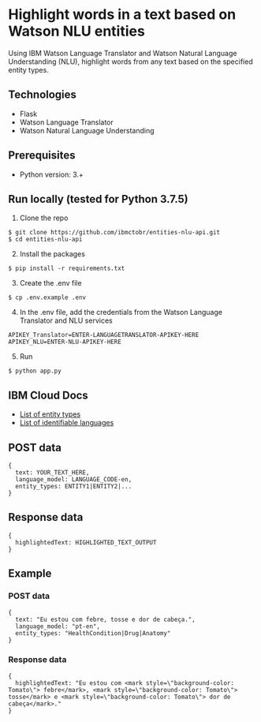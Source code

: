 # Highlight words in a text based on Watson NLU entities
Using IBM Watson Language Translator and Watson Natural Language Understanding (NLU), highlight words from any text based on the specified entity types.

## Technologies
- Flask
- Watson Language Translator
- Watson Natural Language Understanding

## Prerequisites
- Python version: 3.+

## Run locally (tested for Python 3.7.5)
1. Clone the repo
```
$ git clone https://github.com/ibmctobr/entities-nlu-api.git
$ cd entities-nlu-api
```

2. Install the packages
```
$ pip install -r requirements.txt
```

3. Create the .env file
```
$ cp .env.example .env
```

4. In the .env file, add the credentials from the Watson Language Translator and NLU services
```
APIKEY_Translator=ENTER-LANGUAGETRANSLATOR-APIKEY-HERE
APIKEY_NLU=ENTER-NLU-APIKEY-HERE
```

5. Run
```
$ python app.py
```

## IBM Cloud Docs
- [List of entity types](https://cloud.ibm.com/docs/services/natural-language-understanding?topic=natural-language-understanding-entity-types-version-1&locale=en-us)
- [List of identifiable languages](https://cloud.ibm.com/docs/services/language-translator?topic=language-translator-identifiable-languages&locale=en-us)

## POST data
```
{
  text: YOUR_TEXT_HERE,
  language_model: LANGUAGE_CODE-en,
  entity_types: ENTITY1|ENTITY2|...
}
```

## Response data
```
{
  highlightedText: HIGHLIGHTED_TEXT_OUTPUT
}
```

## Example
### POST data
```
{
  text: "Eu estou com febre, tosse e dor de cabeça.",
  language_model: "pt-en",
  entity_types: "HealthCondition|Drug|Anatomy"
}
```
### Response data
```
{
  highlightedText: "Eu estou com <mark style=\"background-color: Tomato\"> febre</mark>, <mark style=\"background-color: Tomato\"> tosse</mark> e <mark style=\"background-color: Tomato\"> dor de cabeça</mark>."
}
```
